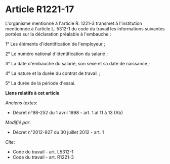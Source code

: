 # Article R1221-17

L'organisme mentionné à l'article R. 1221-3 transmet à l'institution mentionnée à l'article L. 5312-1 du code du travail les
informations suivantes portées sur la déclaration préalable à l'embauche : 

1° Les éléments d'identification de l'employeur ; 

2° Le numéro national d'identification du salarié ; 

3° La date d'embauche du salarié, son sexe et sa date de naissance ; 

4° La nature et la durée du contrat de travail ; 

5° La durée de la période d'essai.

**Liens relatifs à cet article**

_Anciens textes_:

  - Décret n°98-252 du 1 avril 1998 - art. 1 al 11 à 13 (Ab)

_Modifié par_:

  - Décret n°2012-927 du 30 juillet 2012 - art. 1

_Cite_:

  - Code du travail - art. L5312-1
  - Code du travail - art. R1221-3

